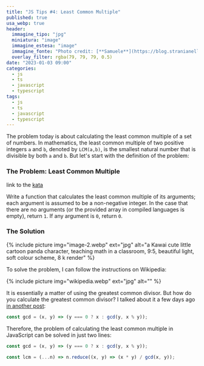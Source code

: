 ```yaml
---
title: "JS Tips #4: Least Common Multiple"
published: true
usa_webp: true
header:
  immagine_tipo: "jpg"
  miniatura: "image"
  immagine_estesa: "image"
  immagine_fonte: "Photo credit: [**Samuele**](https://blog.stranianelli.com/)"
  overlay_filter: rgba(79, 79, 79, 0.5)
date: "2023-01-03 09:00"
categories:
  - js
  - ts
  - javascript
  - typescript
tags:
  - js
  - ts
  - javascript
  - typescript
---
```


The problem today is about calculating the least common multiple of a set of numbers. In mathematics, the least common multiple of two positive integers `a` and `b`, denoted by `LCM(a,b)`, is the smallest natural number that is divisible by both `a` and `b`. But let's start with the definition of the problem:

### The Problem: Least Common Multiple

link to the [kata](https://www.codewars.com/kata/5259acb16021e9d8a60010af)

Write a function that calculates the least common multiple of its arguments; each argument is assumed to be a non-negative integer. In the case that there are no arguments (or the provided array in compiled languages is empty), return `1`. If any argument is `0`, return `0`.

### The Solution

{% include picture img="image-2.webp" ext="jpg" alt="a Kawai cute little cartoon panda character,  teaching math in a classroom, 9:5, beautiful light, soft colour scheme, 8 k render" %}

To solve the problem, I can follow the instructions on Wikipedia:

{% include picture img="wikipedia.webp" ext="jpg" alt="" %}

It is essentially a matter of using the greatest common divisor. But how do you calculate the greatest common divisor? I talked about it a few days ago [in another post](https://el3um4s.medium.com/how-to-find-the-greatest-common-divisor-in-javascript-c1333aa313db):

```js
const gcd = (x, y) => (y === 0 ? x : gcd(y, x % y));
```

Therefore, the problem of calculating the least common multiple in JavaScript can be solved in just two lines:

```js
const gcd = (x, y) => (y === 0 ? x : gcd(y, x % y));

const lcm = (...n) => n.reduce((x, y) => (x * y) / gcd(x, y));
```
